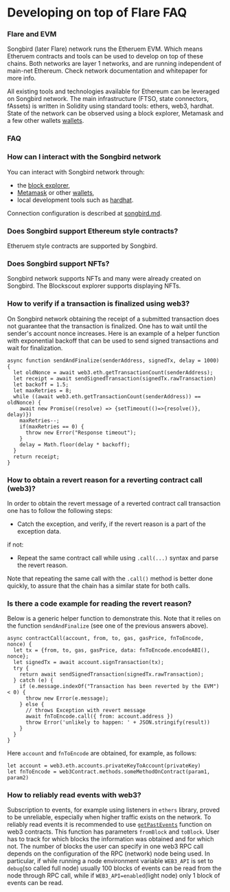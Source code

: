 # Developing on top of Flare FAQ

### Flare and EVM

Songbird (later Flare) network runs the Etheruem EVM. Which means Etheruem contracts and tools can be used to develop on top of these chains. Both networks are layer 1 networks, and are running independent of main-net Ethereum. Check network documentation and whitepaper for more info.

All existing tools and technologies available for Ethereum can be leveraged on Songbird network. The main infrastructure (FTSO, state connectors, fAssets) is written in Solidity using standard tools: ethers, web3, hardhat. State of the network can be observed using a block explorer, Metamask and a few other wallets [wallets](../wallets/ "mention").

### FAQ <a href="#user-content-faq" id="user-content-faq"></a>

### **How can I interact with the Songbird network**

You can interact with Songbird network through:

* the [block explorer](https://songbird-explorer.flare.network),
* [Metamask](https://metamask.io) or other [wallets](../wallets/ "mention"),
* local development tools such as [hardhat](https://hardhat.org).

Connection configuration is described at [songbird.md](../../networks/songbird.md "mention").

### **Does Songbird support Ethereum** style **contracts?**

Etheruem style contracts are supported by Songbird.

### **Does Songbird support NFTs?**

Songbird network supports NFTs and many were already created on Songbird. The Blockscout explorer supports displaying NFTs.

### **How to verify if a transaction is finalized using web3?**

On Songbird network obtaining the receipt of a submitted transaction does not guarantee that the transaction is finalized. One has to wait until the sender's account nonce increases. Here is an example of a helper function with exponential backoff that can be used to send signed transactions and wait for finalization.

```
async function sendAndFinalize(senderAddress, signedTx, delay = 1000) {
  let oldNonce = await web3.eth.getTransactionCount(senderAddress);
  let receipt = await sendSignedTransaction(signedTx.rawTransaction)
  let backoff = 1.5;
  let maxRetries = 8;
  while ((await web3.eth.getTransactionCount(senderAddress)) == oldNonce) {
    await new Promise((resolve) => {setTimeout(()=>{resolve()}, delay)})
    maxRetries--;
    if(maxRetries == 0) {
      throw new Error("Response timeout");
    }
    delay = Math.floor(delay * backoff);
  }
  return receipt;
}
```

### **How to obtain a revert reason for a reverting contract call (web3)?**

In order to obtain the revert message of a reverted contract call transaction one has to follow the following steps:

* Catch the exception, and verify, if the revert reason is a part of the exception data.

if not:

* Repeat the same contract call while using `.call(...)` syntax and parse the revert reason.

Note that repeating the same call with the `.call()` method is better done quickly, to assure that the chain has a similar state for both calls.

### Is there a code example for reading the revert reason?

Below is a generic helper function to demonstrate this. Note that it relies on the function `sendAndFinalize` (see one of the previous answers above).

```
async contractCall(account, from, to, gas, gasPrice, fnToEncode, nonce) {
  let tx = {from, to, gas, gasPrice, data: fnToEncode.encodeABI(), nonce};
  let signedTx = await account.signTransaction(tx);
  try {
    return await sendSignedTransaction(signedTx.rawTransaction);
  } catch (e) {
    if (e.message.indexOf("Transaction has been reverted by the EVM") < 0) {
      throw new Error(e.message);
    } else {
      // throws Exception with revert message
      await fnToEncode.call({ from: account.address })
      throw Error('unlikely to happen: ' + JSON.stringify(result)) 
    }
  }
} 
```

Here `account` and `fnToEncode` are obtained, for example, as follows:

```
let account = web3.eth.accounts.privateKeyToAccount(privateKey)
let fnToEncode = web3Contract.methods.someMethodOnContract(param1, param2)
```

### **How to reliably read events with web3?**

Subscription to events, for example using listeners in `ethers` library, proved to be unreliable, especially when higher traffic exists on the network. To reliably read events it is recommended to use [`getPastEvents`](https://web3js.readthedocs.io/en/v1.5.2/web3-eth-contract.html?highlight=getPastEvents#getpastevents) function on web3 contracts. This function has parameters `fromBlock` and `toBlock`. User has to track for which blocks the information was obtained and for which not. The number of blocks the user can specify in one web3 RPC call depends on the configuration of the RPC (network) node being used. In particular, if while running a node environment variable `WEB3_API` is set to `debug`(so called full node) usually 100 blocks of events can be read from the node through RPC call, while if `WEB3_API=enabled`(light node) only 1 block of events can be read.
